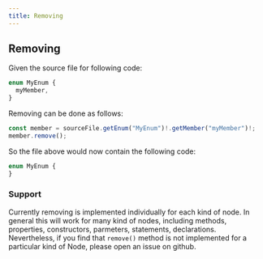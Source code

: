 ```yaml
---
title: Removing
---
```


## Removing

Given the source file for following code:

```ts
enum MyEnum {
  myMember,
}
```

Removing can be done as follows:

```ts
const member = sourceFile.getEnum("MyEnum")!.getMember("myMember")!;
member.remove();
```

So the file above would now contain the following code:

```ts
enum MyEnum {
}
```

### Support

Currently removing is implemented individually for each kind of node. In general this will work for many kind of nodes, including methods, properties, constructors, parmeters, statements, declarations. Nevertheless, if you find that `remove()` method is not implemented for a particular kind of Node, please open an issue on github.

